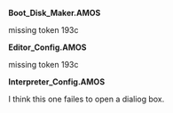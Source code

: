 **Boot_Disk_Maker.AMOS**

missing token 193c

**Editor_Config.AMOS**

missing token 193c

**Interpreter_Config.AMOS**

I think this one failes to open a dialiog box.
